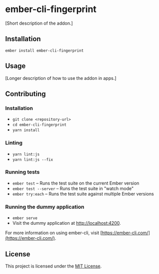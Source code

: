 ember-cli-fingerprint
==============================================================================

[Short description of the addon.]

Installation
------------------------------------------------------------------------------

```
ember install ember-cli-fingerprint
```


Usage
------------------------------------------------------------------------------

[Longer description of how to use the addon in apps.]


Contributing
------------------------------------------------------------------------------

### Installation

* `git clone <repository-url>`
* `cd ember-cli-fingerprint`
* `yarn install`

### Linting

* `yarn lint:js`
* `yarn lint:js --fix`

### Running tests

* `ember test` – Runs the test suite on the current Ember version
* `ember test --server` – Runs the test suite in "watch mode"
* `ember try:each` – Runs the test suite against multiple Ember versions

### Running the dummy application

* `ember serve`
* Visit the dummy application at [http://localhost:4200](http://localhost:4200).

For more information on using ember-cli, visit [https://ember-cli.com/](https://ember-cli.com/).

License
------------------------------------------------------------------------------

This project is licensed under the [MIT License](LICENSE.md).
